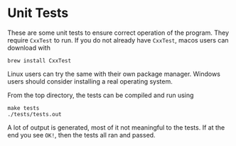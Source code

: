 # Unit  Tests

These are some unit tests to ensure correct operation of the program.  They require `CxxTest` to run.  If you do not already have `CxxTest`, macos users can download with 
```
brew install CxxTest
```
Linux users can try the same with their own package manager.  Windows users should consider installing a real operating system.

From the top directory, the tests can be compiled and run using 
```
make tests
./tests/tests.out
```

A lot of output is generated, most of it not meaningful to the tests.  If at the end you see `OK!`, then the tests all ran and passed.